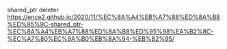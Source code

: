 

shared_ptr deleter
https://ence2.github.io/2020/11/%EC%8A%A4%EB%A7%88%ED%8A%B8%ED%95%9C-shared_ptr-%EC%8A%A4%EB%A7%88%ED%8A%B8%ED%95%98%EA%B2%8C-%EC%A7%80%EC%9A%B0%EB%8A%94-%EB%B2%95/